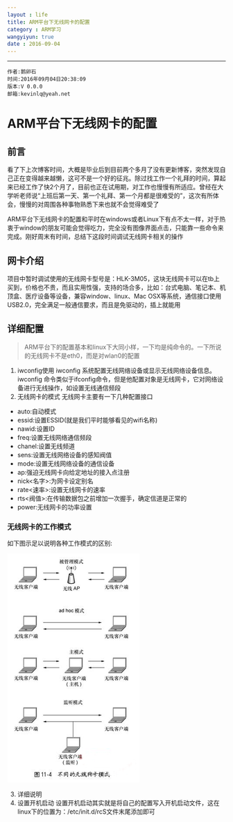 ```yaml
---
layout : life
title: ARM平台下无线网卡的配置
category : ARM学习
wangyiyun: true
date : 2016-09-04
---
```


******

    作者:鹅卵石
    时间:2016年09月04日20:38:09
    版本:V 0.0.0
    邮箱:kevinlq@yeah.net

<!-- more -->

# ARM平台下无线网卡的配置
## 前言

看了下上次博客时间，大概是毕业后到目前两个多月了没有更新博客，突然发现自己正在变得越来越懒，这可不是一个好的征兆。除过找工作一个礼拜的时间，算起来已经工作了快2个月了，目前也正在试用期，对工作也慢慢有所适应。曾经在大学听老师说“上班后第一天、第一个礼拜、第一个月都是很难受的”，这次有所体会，慢慢的对周围各种事物熟悉下来也就不会觉得难受了

ARM平台下无线网卡的配置和平时在windows或者Linux下有点不太一样，对于热衷于window的朋友可能会觉得吃力，完全没有图像界面点击，只能靠一些命令来完成。刚好周末有时间，总结下这段时间调试无线网卡相关的操作

## 网卡介绍
项目中暂时调试使用的无线网卡型号是：HLK-3M05，这块无线网卡可以在tb上买到，价格也不贵，而且实用性强，支持的场合多，比如：台式电脑、笔记本、机顶盒、医疗设备等设备，兼容window、linux、Mac OSX等系统，通信接口使用USB2.0，完全满足一般通信要求，而且是免驱动的，插上就能用

## 详细配置
>ARM平台下的配置基本和linux下大同小样，一下均是纯命令的。一下所说的无线网卡不是eth0，而是对wlan0的配置

1. iwconfig使用
iwconfig 系统配置无线网络设备或显示无线网络设备信息。iwconfig 命令类似于ifconfig命令，但是他配置对象是无线网卡，它对网络设备进行无线操作，如设置无线通信频段
2. 无线网卡的模式 
无线网卡主要有一下几种配置接口
- auto:自动模式
- essid:设置ESSID(就是我们平时能够看见的wifi名称)
- nawid:设置ID
- freq:设置无线网络通信频段
- chanel:设置无线频道
- sens:设置无线网络设备的感知阀值
- mode:设置无线网络设备的通信设备
- ap:强迫无线网卡向给定地址的接入点注册
- nick<名字>:为网卡设定别名
- rate<速率>:设置无线网卡的速率
- rts<阀值>:在传输数据包之前增加一次握手，确定信道是正常的
- power:无线网卡的功率设置

### 无线网卡的工作模式
如下图示足以说明各种工作模式的区别:

![无线网卡的工作模式](/res/img/blog/ARM学习/mode.png)

3. 详细说明 
4. 设置开机启动 
设置开机启动其实就是将自己的配置写入开机启动文件，这在linux下的位置为：/etc/init.d/rcS文件末尾添加即可
